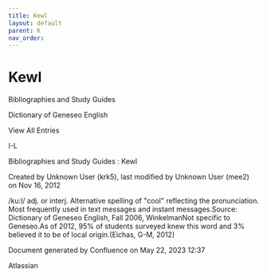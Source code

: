 ```yaml
---
title: Kewl
layout: default
parent: K
nav_order:
---
```


# Kewl

Bibliographies and Study Guides

Dictionary of Geneseo English

View All Entries

I-L

Bibliographies and Study Guides : Kewl

Created by  Unknown User (krk5), last modified by  Unknown User (mee2) on Nov 16, 2012

/ku:l/ adj. or interj. Alternative spelling of &quot;cool&quot; reflecting the pronunciation. Most frequently used in text messages and instant messages.Source: Dictionary of Geneseo English, Fall 2006, WinkelmanNot specific to Geneseo.As of 2012, 95% of students surveyed knew this word and 3% believed it to be of local origin.(Eichas, G-M, 2012) 

Document generated by Confluence on May 22, 2023 12:37

Atlassian
